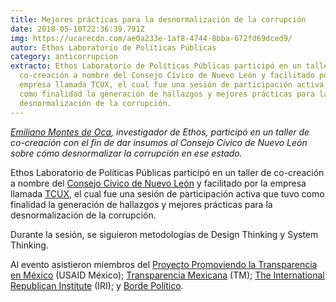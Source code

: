 ```yaml
---
title: Mejores prácticas para la desnormalización de la corrupción
date: 2018-05-10T22:36:39.791Z
img: https://ucarecdn.com/ae0a233e-1af8-4744-8bba-672fd69dced9/
autor: Ethos Laboratorio de Políticas Públicas
category: anticorrupcion
extracto: Ethos Laboratorio de Políticas Públicas participó en un taller de
  co-creación a nombre del Consejo Cívico de Nuevo León y facilitado por la
  empresa llamada TCUX, el cual fue una sesión de participación activa que tuvo
  como finalidad la generación de hallazgos y mejores prácticas para la
  desnormalización de la corrupción.
---
```

*[Emiliano Montes de Oca](https://www.ethos.org.mx/es/nosotros/equipo/emiliano-montes-de-oca-tellez-rojo/), investigador de Ethos, participó en un taller de co-creación con el fin de dar insumos al Consejo Cívico de Nuevo León sobre cómo desnormalizar la corrupción en ese estado.*

Ethos Laboratorio de Políticas Públicas participó en un taller de co-creación a nombre del [Consejo Cívico de Nuevo León](http://www.consejocivico.org.mx/) y facilitado por la empresa llamada [TCUX](http://www.tcux.mx/), el cual fue una sesión de participación activa que tuvo como finalidad la generación de hallazgos y mejores prácticas para la desnormalización de la corrupción.

Durante la sesión, se siguieron metodologías de Design Thinking y System Thinking.

Al evento asistieron miembros del [Proyecto Promoviendo la Transparencia en México](https://www.usaid.gov/es/mexico) (USAID México); [Transparencia Mexicana](https://www.tm.org.mx/) (TM); [The International Republican Institute](http://www.iri.org/) (IRI); y [Borde Político](http://bordepolitico.com/).